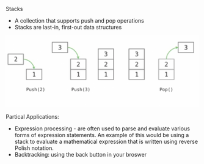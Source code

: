 Stacks 

* A collection that supports push and pop operations
* Stacks are last-in, first-out data structures

![Alt text](image.png)

Partical Applications:

* Expression processing - are often used to parse and evaluate various forms of expression statements. An example of this would be using a stack to evaluate a mathematical expression that is written using reverse Polish notation.
* Backtracking: using the back button in your broswer 